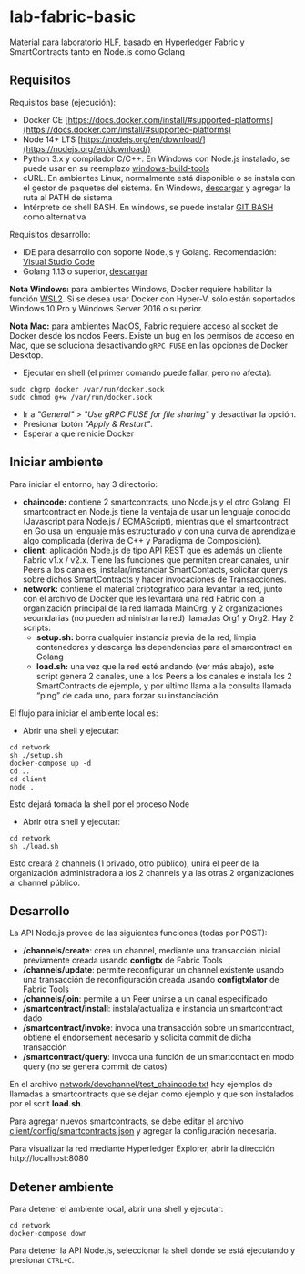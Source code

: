 # lab-fabric-basic

Material para laboratorio HLF, basado en Hyperledger Fabric y SmartContracts tanto en Node.js como Golang

## Requisitos

Requisitos base (ejecución):
- Docker CE [https://docs.docker.com/install/#supported-platforms](https://docs.docker.com/install/#supported-platforms)
- Node 14+ LTS [https://nodejs.org/en/download/](https://nodejs.org/en/download/)
- Python 3.x y compilador C/C++. En Windows con Node.js instalado, se puede usar en su reemplazo [windows-build-tools](https://www.npmjs.com/package/windows-build-tools)
- cURL. En ambientes Linux, normalmente está disponible o se instala con el gestor de paquetes del sistema. En Windows, [descargar](https://curl.haxx.se/download.html) y agregar la ruta al PATH de sistema
- Intérprete de shell BASH. En windows, se puede instalar [GIT BASH](https://git-scm.com/download/win) como alternativa

Requisitos desarrollo:
- IDE para desarrollo con soporte Node.js y Golang. Recomendación: [Visual Studio Code](https://code.visualstudio.com/)
- Golang 1.13 o superior, [descargar](https://golang.org/dl/)

__Nota Windows:__ para ambientes Windows, Docker requiere habilitar la función [WSL2](https://docs.microsoft.com/en-us/windows/wsl/install-win10). Si se desea usar Docker con Hyper-V, sólo están soportados Windows 10 Pro y Windows Server 2016 o superior.

__Nota Mac:__ para ambientes MacOS, Fabric requiere acceso al socket de Docker desde los nodos Peers. 
Existe un bug en los permisos de acceso en Mac, que se soluciona desactivando `gRPC FUSE` en las opciones de Docker Desktop.
- Ejecutar en shell (el primer comando puede fallar, pero no afecta):
```shell
sudo chgrp docker /var/run/docker.sock
sudo chmod g+w /var/run/docker.sock
```
- Ir a _"General"_ > _"Use gRPC FUSE for file sharing"_ y desactivar la opción.
- Presionar botón _"Apply & Restart"_.
- Esperar a que reinicie Docker

## Iniciar ambiente

Para iniciar el entorno, hay 3 directorio:
- __chaincode:__ contiene 2 smartcontracts, uno Node.js y el otro Golang. El smartcontract en Node.js tiene la ventaja de usar un lenguaje conocido (Javascript para Node.js / ECMAScript), mientras que el smartcontract en Go usa un lenguaje más estructurado y con una curva de aprendizaje algo complicada (deriva de C++ y Paradigma de Composición).
- __client:__ aplicación Node.js de tipo API REST que es además un cliente Fabric v1.x / v2.x. Tiene las funciones que permiten crear canales, unir Peers a los canales, instalar/instanciar SmartContacts, solicitar querys sobre dichos SmartContracts y hacer invocaciones de Transacciones.
- __network:__ contiene el material criptográfico para levantar la red, junto con el archivo de Docker que les levantará una red Fabric con la organización principal de la red llamada MainOrg, y 2 organizaciones secundarias (no pueden administrar la red) llamadas Org1 y Org2. Hay 2 scripts:
	- __setup.sh:__ borra cualquier instancia previa de la red, limpia contenedores y descarga las dependencias para el smarcontract en Golang
	- __load.sh:__ una vez que la red esté andando (ver más abajo), este script genera 2 canales, une a los Peers a los canales e instala los 2 SmartContracts de ejemplo, y por último llama a la consulta llamada “ping” de cada uno, para forzar su instanciación.

El flujo para iniciar el ambiente local es:
- Abrir una shell y ejecutar:
```shell
cd network
sh ./setup.sh
docker-compose up -d
cd ..
cd client
node .
```
Esto dejará tomada la shell por el proceso Node

- Abrir otra shell y ejecutar:
```shell
cd network
sh ./load.sh
```
Esto creará 2 channels (1 privado, otro público), unirá el peer de la organización administradora a los 2 channels y a las otras 2 organizaciones al channel público.

## Desarrollo

La API Node.js provee de las siguientes funciones (todas por POST):
- __/channels/create__: crea un channel, mediante una transacción inicial previamente creada usando __configtx__ de Fabric Tools
- __/channels/update__: permite reconfigurar un channel existente usando una transacción de reconfiguración creada usando __configtxlator__ de Fabric Tools
- __/channels/join__: permite a un Peer unirse a un canal especificado
- __/smartcontract/install__: instala/actualiza e instancia un smartcontract dado
- __/smartcontract/invoke__: invoca una transacción sobre un smartcontract, obtiene el endorsement necesario y solicita commit de dicha transacción
- __/smartcontract/query__: invoca una función de un smartcontact en modo query (no se genera commit de datos)

En el archivo [network/devchannel/test_chaincode.txt](./network/devchannel/test_chaincode.txt) hay ejemplos de llamadas a smartcontracts que se dejan como ejemplo y que son instalados por el scrit __load.sh__.

Para agregar nuevos smartcontracts, se debe editar el archivo [client/config/smartcontracts.json](./client/config/smartcontracts.json) y agregar la configuración necesaria.

Para visualizar la red mediante Hyperledger Explorer, abrir la dirección http://localhost:8080

## Detener ambiente

Para detener el ambiente local, abrir una shell y ejecutar:
```shell
cd network
docker-compose down
```

Para detener la API Node.js, seleccionar la shell donde se está ejecutando y presionar `CTRL+C`.